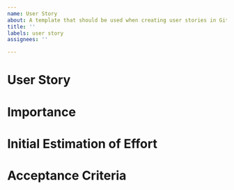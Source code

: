 ```yaml
---
name: User Story
about: A template that should be used when creating user stories in GitHub Issues.
title: ''
labels: user story
assignees: ''

---
```


# User Story
<!-- 
- Provide a high-level detailed description of the user story from the perspective of the customer. Do not include implementation details in this section. Describe the feature, its behavior and the goal that it will help the user achieve.
- Answer the following questions:
  - Who are we building this for?
  - What are they trying to achieve?
  - What’s the overall benefit they’re trying to achieve? How does it fit into the bigger picture?
- You can use the following format for user stories: "As a <type of user>, I want to <perform some task> so that I can <achieve some goal>." 
- På norsk: “Som en ___, ønsker jeg å ____, for å ___.”
-->

# Importance
<!-- 
- An integer estimate how important this user story is (Example: 1-10).
- It does not matter if the value is 3 or 200 (200 is simply more important than 3).
-->

# Initial Estimation of Effort
<!-- 
- Provide an initial estimate of the amount of work that this user story will require to be completely and successfully implemented using the following estimation scale:
  - Not Specified
  - Trivial
  - Easy
  - Normal
  - Hard
- Try to avoid overthinking this process or spending too much time on estimation.
- The default option is "Not Specified" and you can leave it as such. 
-->

# Acceptance Criteria
<!-- 
- Describe the conditions that the software product must satisfy to be accepted by a user, customer or other stakeholder.
- The acceptance criteria should be testable and act as testing guidelines for developers.
- "How to demo".
- Acceptance criteria should use the following format: "Given (how things begin), when (action taken), then (outcome of taking action)." 
-->
